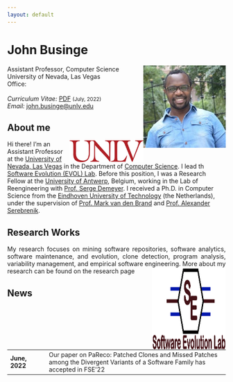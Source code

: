 ```yaml
---
layout: default
---
```


# John Businge
Assistant Professor, Computer Science <a href="/images/john.jpeg" target="_blank"><img src="images/john.jpeg" alt="John Businge" style="width:190px;height:190px;" align="right"></a> <br>
University of Nevada, Las Vegas <br>
Office:  <br>
<br>
<em>Curriculum Vitae: </em><a href="/files/John_Businge_CV.pdf" target="_blank">PDF</a>  <small>(July, 2022)</small> <br>
<em>Email: </em><a href="mailto:john.businge@unlv.edu">john.businge@unlv.edu</a> <br>

<!--<hr width="600px"> -->

## About me
<a href="https://unlv.edu/" target="_blank"><img src="images/UNLV.jpeg" alt="UNLV" style="width:170px;" align="right"></a>

Hi there! I’m an Assistant Professor at the [University of Nevada, Las Vegas](https://www.unlv.edu/) in the Department of [Computer Science](https://www.unlv.edu/cs). I lead th [Software Evolution (EVOL) Lab](https://johnxu21.github.io/businge/evol/).
Before this position, I was a Research Fellow at the [University of Antwerp](https://www.uantwerpen.be/en/), Belgium, working in the Lab of Reengineering with [Prof. Serge Demeyer](https://www.uantwerpen.be/en/staff/serge-demeyer/). I received a Ph.D. in Computer Science from the [Eindhoven University of Technology](https://www.tue.nl/en/) (the Netherlands), under the supervision of [Prof. Mark van den Brand](https://www.tue.nl/en/research/researchers/mark-van-den-brand/) and [Prof. Alexander Serebrenik](https://www.win.tue.nl/~aserebre/). 


## Research Works
<p align="justify" style="max-width:600px">
My research focuses on mining software repositories, software analytics, software maintenance, and evolution, clone detection, program analysis, variability management, and empirical software engineering.
More about my research can be found on the research page <a href="/images/logo.jpeg" target="_blank"><img src="images/logo.jpeg" alt="Logo" style="width:170px;height:190px;" align="right"></a> <br>


## News
<!--<table style="white-space: nowrap;"> -->
<table>

<tr>
	<td width="75"><b>June, 2022</b></td>
	<td> Our paper on PaReco: Patched Clones and Missed Patches among the Divergent Variants of a Software Family has accepted in FSE'22</td> 
	</tr>

</table>